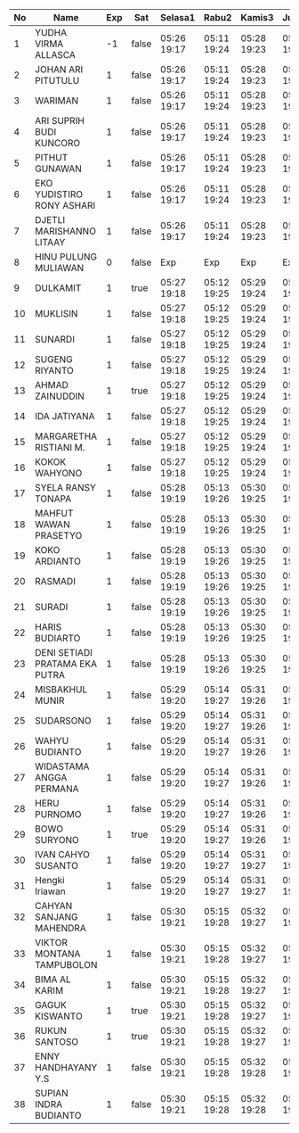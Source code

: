| No | Name | Exp | Sat | Selasa1 | Rabu2 | Kamis3 | Jumat4 | Sabtu5 | Senin7 | Selasa8 | Rabu9 | Kamis10 | Jumat11 | Sabtu12 | Senin14 | Selasa15 | Rabu16 | Kamis17 | Jumat18 | Sabtu19 | Senin21 | Selasa22 | Rabu23 | Kamis24 | Jumat25 | Sabtu26 | Senin28 |
|-----|-----|-----|-----|-----|-----|-----|-----|-----|-----|-----|-----|-----|-----|-----|-----|-----|-----|-----|-----|-----|-----|-----|-----|-----|-----|-----|-----|
| 1 | YUDHA VIRMA ALLASCA | -1 | false | 05:26 19:17 | 05:11 19:24 | 05:28 19:23 | 05:13 19:05 | -- | 05:03 19:16 | 05:18 19:29 | 05:24 19:10 | 05:00 19:15 | 05:04 19:28 | -- | 05:22 19:23 | 05:24 19:05 | 05:16 19:03 | 05:05 19:18 | 05:28 19:13 | -- | 05:27 19:02 | 05:12 19:26 | 05:24 19:10 | 05:09 19:18 | 05:15 19:11 | -- | 05:06 - |
| 2 | JOHAN ARI PITUTULU | 1 | false | 05:26 19:17 | 05:11 19:24 | 05:28 19:23 | 05:13 19:05 | -- | 05:03 19:16 | 05:18 19:29 | 05:24 19:10 | 05:00 19:15 | 05:04 19:28 | -- | 05:22 19:23 | 05:24 19:05 | 05:16 19:03 | 05:05 19:18 | 05:28 19:13 | -- | 05:27 19:02 | 05:12 19:26 | 05:24 19:10 | 05:09 19:18 | 05:15 19:11 | -- | 05:06 - |
| 3 | WARIMAN | 1 | false | 05:26 19:17 | 05:11 19:24 | 05:28 19:23 | 05:13 19:05 | -- | 05:03 19:16 | 05:18 19:29 | 05:24 19:10 | 05:00 19:15 | 05:04 19:28 | -- | 05:22 19:23 | 05:24 19:05 | 05:16 19:03 | 05:05 19:18 | 05:28 19:13 | -- | 05:27 19:02 | 05:12 19:26 | 05:24 19:10 | 05:09 19:18 | 05:15 19:11 | -- | 05:06 - |
| 4 | ARI SUPRIH BUDI KUNCORO | 1 | false | 05:26 19:17 | 05:11 19:24 | 05:28 19:23 | 05:13 19:05 | -- | 05:03 19:16 | 05:18 19:29 | 05:24 19:10 | 05:00 19:15 | 05:04 19:28 | -- | 05:22 19:23 | 05:24 19:05 | 05:16 19:03 | 05:05 19:18 | 05:28 19:13 | -- | 05:27 19:02 | 05:12 19:26 | 05:24 19:10 | 05:09 19:18 | 05:15 19:11 | -- | 05:06 - |
| 5 | PITHUT GUNAWAN | 1 | false | 05:26 19:17 | 05:11 19:24 | 05:28 19:23 | 05:13 19:05 | -- | 05:03 19:16 | 05:18 19:29 | 05:24 19:10 | 05:00 19:15 | 05:04 19:28 | -- | 05:22 19:23 | 05:24 19:05 | 05:16 19:03 | 05:05 19:18 | 05:28 19:13 | -- | 05:27 19:02 | 05:12 19:26 | 05:24 19:10 | 05:09 19:18 | 05:15 19:11 | -- | 05:06 - |
| 6 | EKO YUDISTIRO RONY ASHARI | 1 | false | 05:26 19:17 | 05:11 19:24 | 05:28 19:23 | 05:13 19:05 | -- | 05:03 19:16 | 05:18 19:29 | 05:24 19:10 | 05:00 19:15 | 05:04 19:29 | -- | 05:22 19:23 | 05:24 19:05 | 05:16 19:03 | 05:05 19:19 | 05:28 19:13 | -- | 05:27 19:02 | 05:12 19:27 | 05:24 19:10 | 05:09 19:18 | 05:15 19:12 | -- | 05:06 - |
| 7 | DJETLI MARISHANNO LITAAY | 1 | false | 05:26 19:17 | 05:11 19:24 | 05:28 19:23 | 05:13 19:05 | -- | 05:03 19:17 | 05:18 19:29 | 05:24 19:10 | 05:00 19:15 | 05:04 19:29 | -- | 05:22 19:24 | 05:24 19:05 | 05:16 19:03 | 05:05 19:19 | 05:28 19:13 | -- | 05:27 19:02 | 05:12 19:27 | 05:24 19:10 | 05:09 19:18 | 05:15 19:12 | -- | 05:06 - |
| 8 | HINU PULUNG MULIAWAN | 0 | false | Exp | Exp | Exp | Exp | Exp | Exp | Exp | Exp | Exp | Exp | Exp | Exp | Exp | Exp | Exp | Exp | Exp | Exp | Exp | Exp | Exp | Exp | Exp | Exp |
| 9 | DULKAMIT | 1 | true | 05:27 19:18 | 05:12 19:25 | 05:29 19:24 | 05:14 19:06 | 05:28 19:16 | 05:04 19:17 | 05:19 19:30 | 05:25 19:11 | 05:01 19:16 | 05:05 19:29 | 05:08 19:12 | 05:23 19:24 | 05:25 19:06 | 05:17 19:04 | 05:06 19:19 | 05:29 19:14 | 05:19 19:23 | 05:28 19:03 | 05:13 19:27 | 05:25 19:11 | 05:10 19:19 | 05:16 19:12 | 05:13 19:03 | 05:07 - |
| 10 | MUKLISIN | 1 | false | 05:27 19:18 | 05:12 19:25 | 05:29 19:24 | 05:14 19:06 | -- | 05:04 19:17 | 05:19 19:30 | 05:25 19:11 | 05:01 19:16 | 05:05 19:29 | -- | 05:23 19:24 | 05:25 19:06 | 05:17 19:04 | 05:06 19:19 | 05:29 19:14 | -- | 05:28 19:03 | 05:13 19:27 | 05:25 19:11 | 05:10 19:19 | 05:16 19:12 | -- | 05:07 - |
| 11 | SUNARDI | 1 | false | 05:27 19:18 | 05:12 19:25 | 05:29 19:24 | 05:14 19:06 | -- | 05:04 19:17 | 05:19 19:30 | 05:25 19:11 | 05:01 19:16 | 05:05 19:29 | -- | 05:23 19:24 | 05:25 19:06 | 05:17 19:04 | 05:06 19:19 | 05:29 19:14 | -- | 05:28 19:03 | 05:13 19:27 | 05:25 19:11 | 05:10 19:19 | 05:16 19:12 | -- | 05:07 - |
| 12 | SUGENG RIYANTO | 1 | false | 05:27 19:18 | 05:12 19:25 | 05:29 19:24 | 05:14 19:06 | -- | 05:04 19:17 | 05:19 19:30 | 05:25 19:11 | 05:01 19:16 | 05:05 19:29 | -- | 05:23 19:24 | 05:25 19:06 | 05:17 19:04 | 05:06 19:19 | 05:29 19:14 | -- | 05:28 19:03 | 05:13 19:27 | 05:25 19:11 | 05:10 19:19 | 05:16 19:12 | -- | 05:07 - |
| 13 | AHMAD ZAINUDDIN | 1 | true | 05:27 19:18 | 05:12 19:25 | 05:29 19:24 | 05:14 19:06 | 05:28 19:16 | 05:04 19:17 | 05:19 19:30 | 05:25 19:11 | 05:01 19:16 | 05:05 19:29 | 05:08 19:12 | 05:23 19:24 | 05:25 19:06 | 05:17 19:04 | 05:06 19:19 | 05:29 19:14 | 05:19 19:23 | 05:28 19:03 | 05:13 19:28 | 05:25 19:11 | 05:10 19:19 | 05:16 19:12 | 05:13 19:03 | 05:07 - |
| 14 | IDA JATIYANA | 1 | false | 05:27 19:18 | 05:12 19:25 | 05:29 19:24 | 05:14 19:06 | -- | 05:04 19:17 | 05:19 19:30 | 05:25 19:11 | 05:01 19:16 | 05:05 19:30 | -- | 05:23 19:24 | 05:25 19:06 | 05:17 19:04 | 05:06 19:20 | 05:29 19:14 | -- | 05:28 19:03 | 05:13 19:28 | 05:25 19:11 | 05:10 19:19 | 05:16 19:13 | -- | 05:07 - |
| 15 | MARGARETHA RISTIANI M. | 1 | false | 05:27 19:18 | 05:12 19:25 | 05:29 19:24 | 05:14 19:06 | -- | 05:04 19:18 | 05:19 19:30 | 05:25 19:11 | 05:01 19:16 | 05:05 19:30 | -- | 05:23 19:24 | 05:25 19:06 | 05:17 19:04 | 05:06 19:20 | 05:29 19:15 | -- | 05:28 19:03 | 05:13 19:28 | 05:25 19:12 | 05:10 19:19 | 05:16 19:13 | -- | 05:07 - |
| 16 | KOKOK WAHYONO | 1 | false | 05:27 19:18 | 05:12 19:25 | 05:29 19:24 | 05:15 19:07 | -- | 05:04 19:18 | 05:19 19:30 | 05:25 19:11 | 05:01 19:17 | 05:05 19:30 | -- | 05:23 19:25 | 05:25 19:07 | 05:18 19:04 | 05:06 19:20 | 05:29 19:15 | -- | 05:28 19:04 | 05:13 19:28 | 05:25 19:12 | 05:11 19:20 | 05:16 19:13 | -- | 05:08 - |
| 17 | SYELA RANSY TONAPA | 1 | false | 05:28 19:19 | 05:13 19:26 | 05:30 19:25 | 05:15 19:07 | -- | 05:05 19:18 | 05:20 19:31 | 05:26 19:12 | 05:02 19:17 | 05:06 19:30 | -- | 05:24 19:25 | 05:26 19:07 | 05:18 19:05 | 05:07 19:20 | 05:30 19:15 | -- | 05:29 19:04 | 05:14 19:28 | 05:26 19:12 | 05:11 19:20 | 05:17 19:13 | -- | 05:08 - |
| 18 | MAHFUT WAWAN PRASETYO | 1 | false | 05:28 19:19 | 05:13 19:26 | 05:30 19:25 | 05:15 19:07 | -- | 05:05 19:18 | 05:20 19:31 | 05:26 19:12 | 05:02 19:17 | 05:06 19:30 | -- | 05:24 19:25 | 05:26 19:07 | 05:18 19:05 | 05:07 19:20 | 05:30 19:15 | -- | 05:29 19:04 | 05:14 19:28 | 05:26 19:12 | 05:11 19:20 | 05:17 19:13 | -- | 05:08 - |
| 19 | KOKO ARDIANTO | 1 | false | 05:28 19:19 | 05:13 19:26 | 05:30 19:25 | 05:15 19:07 | -- | 05:05 19:18 | 05:20 19:31 | 05:26 19:12 | 05:02 19:17 | 05:06 19:30 | -- | 05:24 19:25 | 05:26 19:07 | 05:18 19:05 | 05:07 19:20 | 05:30 19:15 | -- | 05:29 19:04 | 05:14 19:29 | 05:26 19:12 | 05:11 19:20 | 05:17 19:13 | -- | 05:08 - |
| 20 | RASMADI | 1 | false | 05:28 19:19 | 05:13 19:26 | 05:30 19:25 | 05:15 19:07 | -- | 05:05 19:18 | 05:20 19:31 | 05:26 19:12 | 05:02 19:17 | 05:06 19:30 | -- | 05:24 19:25 | 05:26 19:07 | 05:18 19:05 | 05:07 19:20 | 05:30 19:15 | -- | 05:29 19:04 | 05:14 19:29 | 05:26 19:13 | 05:11 19:20 | 05:17 19:13 | -- | 05:08 - |
| 21 | SURADI | 1 | false | 05:28 19:19 | 05:13 19:26 | 05:30 19:25 | 05:15 19:07 | -- | 05:05 19:18 | 05:20 19:31 | 05:26 19:12 | 05:02 19:17 | 05:06 19:31 | -- | 05:24 19:25 | 05:26 19:07 | 05:18 19:05 | 05:07 19:20 | 05:30 19:15 | -- | 05:29 19:04 | 05:14 19:29 | 05:26 19:13 | 05:11 19:20 | 05:17 19:13 | -- | 05:08 - |
| 22 | HARIS BUDIARTO | 1 | false | 05:28 19:19 | 05:13 19:26 | 05:30 19:25 | 05:15 19:07 | -- | 05:05 19:18 | 05:20 19:31 | 05:26 19:12 | 05:02 19:17 | 05:06 19:31 | -- | 05:24 19:26 | 05:26 19:07 | 05:18 19:05 | 05:07 19:21 | 05:30 19:16 | -- | 05:29 19:04 | 05:14 19:29 | 05:26 19:13 | 05:11 19:20 | 05:17 19:14 | -- | 05:08 - |
| 23 | DENI SETIADI PRATAMA EKA PUTRA | 1 | false | 05:28 19:19 | 05:13 19:26 | 05:30 19:25 | 05:15 19:07 | -- | 05:05 19:19 | 05:20 19:32 | 05:26 19:12 | 05:02 19:18 | 05:06 19:31 | -- | 05:24 19:26 | 05:26 19:08 | 05:18 19:05 | 05:07 19:21 | 05:30 19:16 | -- | 05:29 19:05 | 05:14 19:29 | 05:26 19:13 | 05:11 19:21 | 05:17 19:14 | -- | 05:08 - |
| 24 | MISBAKHUL MUNIR | 1 | false | 05:29 19:20 | 05:14 19:27 | 05:31 19:26 | 05:16 19:08 | -- | 05:06 19:19 | 05:20 19:32 | 05:27 19:13 | 05:03 19:18 | 05:07 19:31 | -- | 05:25 19:26 | 05:26 19:08 | 05:19 19:06 | 05:08 19:21 | 05:30 19:16 | -- | 05:30 19:05 | 05:15 19:29 | 05:27 19:13 | 05:12 19:21 | 05:18 19:14 | -- | 05:09 - |
| 25 | SUDARSONO | 1 | false | 05:29 19:20 | 05:14 19:27 | 05:31 19:26 | 05:16 19:08 | -- | 05:06 19:19 | 05:21 19:32 | 05:27 19:13 | 05:03 19:18 | 05:07 19:31 | -- | 05:25 19:26 | 05:27 19:08 | 05:19 19:06 | 05:08 19:21 | 05:31 19:16 | -- | 05:30 19:05 | 05:15 19:30 | 05:27 19:13 | 05:12 19:21 | 05:18 19:14 | -- | 05:09 - |
| 26 | WAHYU BUDIANTO | 1 | false | 05:29 19:20 | 05:14 19:27 | 05:31 19:26 | 05:16 19:08 | -- | 05:06 19:19 | 05:21 19:32 | 05:27 19:13 | 05:03 19:18 | 05:07 19:31 | -- | 05:25 19:26 | 05:27 19:08 | 05:19 19:06 | 05:08 19:21 | 05:31 19:16 | -- | 05:30 19:05 | 05:15 19:30 | 05:27 19:13 | 05:12 19:21 | 05:18 19:14 | -- | 05:09 - |
| 27 | WIDASTAMA ANGGA PERMANA | 1 | false | 05:29 19:20 | 05:14 19:27 | 05:31 19:26 | 05:16 19:08 | -- | 05:06 19:19 | 05:21 19:32 | 05:27 19:13 | 05:03 19:18 | 05:07 19:31 | -- | 05:25 19:26 | 05:27 19:08 | 05:19 19:06 | 05:08 19:21 | 05:31 19:16 | -- | 05:30 19:05 | 05:15 19:30 | 05:27 19:14 | 05:12 19:22 | 05:18 19:14 | -- | 05:09 - |
| 28 | HERU PURNOMO | 1 | false | 05:29 19:20 | 05:14 19:27 | 05:31 19:26 | 05:16 19:08 | -- | 05:06 19:19 | 05:21 19:32 | 05:27 19:13 | 05:03 19:18 | 05:07 19:32 | -- | 05:25 19:26 | 05:27 19:08 | 05:19 19:06 | 05:08 19:21 | 05:31 19:16 | -- | 05:30 19:05 | 05:15 19:30 | 05:27 19:14 | 05:12 19:22 | 05:18 19:14 | -- | 05:09 - |
| 29 | BOWO SURYONO | 1 | true | 05:29 19:20 | 05:14 19:27 | 05:31 19:26 | 05:16 19:08 | 05:28 19:16 | 05:06 19:19 | 05:21 19:32 | 05:27 19:13 | 05:03 19:18 | 05:07 19:32 | 05:08 19:12 | 05:25 19:27 | 05:27 19:08 | 05:19 19:06 | 05:08 19:22 | 05:31 19:17 | 05:19 19:23 | 05:30 19:05 | 05:15 19:30 | 05:27 19:14 | 05:12 19:22 | 05:18 19:15 | 05:13 19:03 | 05:09 - |
| 30 | IVAN CAHYO SUSANTO | 1 | false | 05:29 19:20 | 05:14 19:27 | 05:31 19:27 | 05:16 19:08 | -- | 05:06 19:19 | 05:21 19:32 | 05:27 19:13 | 05:03 19:19 | 05:07 19:32 | -- | 05:25 19:27 | 05:27 19:09 | 05:19 19:06 | 05:08 19:22 | 05:31 19:17 | -- | 05:30 19:06 | 05:15 19:30 | 05:27 19:14 | 05:12 19:22 | 05:18 19:15 | -- | 05:09 - |
| 31 | Hengki Iriawan | 1 | false | 05:29 19:20 | 05:14 19:27 | 05:31 19:27 | 05:17 19:09 | -- | 05:07 19:20 | 05:21 19:33 | 05:27 19:13 | 05:03 19:19 | 05:07 19:32 | -- | 05:25 19:27 | 05:27 19:09 | 05:20 19:06 | 05:09 19:22 | 05:31 19:17 | -- | 05:30 19:06 | 05:15 19:31 | 05:27 19:14 | 05:12 19:22 | 05:18 19:15 | -- | 05:09 - |
| 32 | CAHYAN SANJANG MAHENDRA | 1 | false | 05:30 19:21 | 05:15 19:28 | 05:32 19:27 | 05:17 19:09 | -- | 05:07 19:20 | 05:22 19:33 | 05:28 19:14 | 05:04 19:19 | 05:08 19:32 | -- | 05:26 19:27 | 05:28 19:09 | 05:20 19:07 | 05:09 19:22 | 05:32 19:17 | -- | 05:31 19:06 | 05:16 19:31 | 05:28 19:14 | 05:13 19:22 | 05:19 19:15 | -- | 05:10 - |
| 33 | VIKTOR MONTANA TAMPUBOLON | 1 | false | 05:30 19:21 | 05:15 19:28 | 05:32 19:27 | 05:17 19:09 | -- | 05:07 19:20 | 05:22 19:33 | 05:28 19:14 | 05:04 19:19 | 05:08 19:32 | -- | 05:26 19:27 | 05:28 19:09 | 05:20 19:07 | 05:09 19:22 | 05:32 19:17 | -- | 05:31 19:06 | 05:16 19:31 | 05:28 19:15 | 05:13 19:23 | 05:19 19:15 | -- | 05:10 - |
| 34 | BIMA AL KARIM | 1 | false | 05:30 19:21 | 05:15 19:28 | 05:32 19:27 | 05:17 19:09 | -- | 05:07 19:20 | 05:23 19:33 | 05:28 19:14 | 05:04 19:19 | 05:08 19:32 | -- | 05:26 19:27 | 05:28 19:09 | 05:20 19:07 | 05:09 19:22 | 05:32 19:17 | -- | 05:31 19:06 | 05:16 19:31 | 05:28 19:15 | 05:13 19:23 | 05:19 19:15 | -- | 05:10 - |
| 35 | GAGUK KISWANTO | 1 | true | 05:30 19:21 | 05:15 19:28 | 05:32 19:27 | 05:17 19:09 | 05:28 19:16 | 05:07 19:20 | 05:23 19:33 | 05:28 19:14 | 05:04 19:19 | 05:08 19:32 | 05:08 19:12 | 05:26 19:27 | 05:28 19:09 | 05:20 19:07 | 05:09 19:22 | 05:32 19:17 | 05:19 19:23 | 05:31 19:06 | 05:16 19:31 | 05:28 19:15 | 05:13 19:23 | 05:19 19:15 | 05:13 19:03 | 05:10 - |
| 36 | RUKUN SANTOSO | 1 | true | 05:30 19:21 | 05:15 19:28 | 05:32 19:27 | 05:17 19:09 | 05:28 19:16 | 05:07 19:20 | 05:23 19:33 | 05:28 19:14 | 05:04 19:19 | 05:08 19:33 | 05:08 19:12 | 05:26 19:27 | 05:28 19:09 | 05:20 19:07 | 05:09 19:22 | 05:32 19:17 | 05:19 19:23 | 05:31 19:07 | 05:16 19:31 | 05:28 19:15 | 05:13 19:23 | 05:19 19:16 | 05:13 19:03 | 05:10 - |
| 37 | ENNY HANDHAYANY Y.S | 1 | false | 05:30 19:21 | 05:15 19:28 | 05:32 19:28 | 05:17 19:09 | -- | 05:07 19:20 | 05:23 19:33 | 05:28 19:14 | 05:04 19:19 | 05:08 19:33 | -- | 05:26 19:28 | 05:28 19:10 | 05:20 19:07 | 05:09 19:23 | 05:32 19:18 | -- | 05:31 19:07 | 05:16 19:31 | 05:28 19:15 | 05:13 19:23 | 05:19 19:16 | -- | 05:10 - |
| 38 | SUPIAN INDRA BUDIANTO | 1 | false | 05:30 19:21 | 05:15 19:28 | 05:32 19:28 | 05:17 19:09 | -- | 05:07 19:21 | 07:20 19:34 | 05:28 19:14 | 05:04 19:20 | 05:08 19:33 | -- | 05:26 19:28 | 05:28 19:10 | 05:21 19:07 | 05:09 19:23 | 05:32 19:18 | -- | 05:31 19:07 | 05:16 19:32 | 05:28 19:15 | 05:13 19:24 | 05:19 19:16 | -- | 05:10 - |

